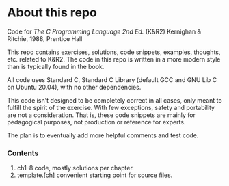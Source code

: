 # About this repo
Code for _The C Programming Language 2nd Ed._ (K&R2) Kernighan & Ritchie, 1988, Prentice Hall

This repo contains exercises, solutions, code snippets, examples, thoughts, etc. related to K&R2. The code in this repo is written in a more modern style than is typically found in the book.

All code uses Standard C, Standard C Library (default GCC and GNU Lib C on Ubuntu 20.04), with no other dependencies.

This code isn't designed to be completely correct in all cases, only meant to fulfill the spirit of the exercise. With few exceptions, safety and portability are not a consideration. That is, these code snippets are mainly for pedagogical purposes, not production or reference for experts.

The plan is to eventually add more helpful comments and test code.

### Contents
1. ch1-8 code, mostly solutions per chapter.
2. template.[ch] convenient starting point for source files.


